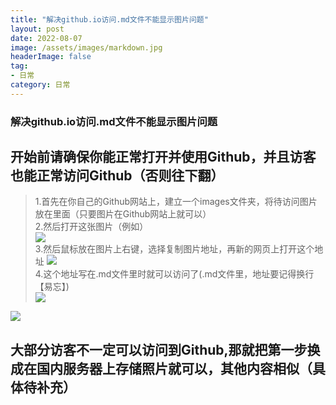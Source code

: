 ```yaml
---
title: "解决github.io访问.md文件不能显示图片问题"
layout: post
date: 2022-08-07
image: /assets/images/markdown.jpg
headerImage: false
tag:
- 日常
category: 日常
---
```


### 解决github.io访问.md文件不能显示图片问题

## 开始前请确保你能正常打开并使用Github，并且访客也能正常访问Github（否则往下翻）

> 1.首先在你自己的Github网站上，建立一个images文件夹，将待访问图片放在里面（只要图片在Github网站上就可以）  
>2.然后打开这张图片（例如）  
![](https://raw.githubusercontent.com/zhuoyue2/zhuoyue2.github.io/master/assets/images/github.io显示图片问题/github网页上对应的图片.png)  
>3.然后鼠标放在图片上右键，选择复制图片地址，再新的网页上打开这个地址
![](https://raw.githubusercontent.com/zhuoyue2/zhuoyue2.github.io/master/assets/images/github.io显示图片问题/对应链接.png)  
>4.这个地址写在.md文件里时就可以访问了(.md文件里，地址要记得换行【易忘】)  
![](https://raw.githubusercontent.com/zhuoyue2/zhuoyue2.github.io/master/assets/images/github.io显示图片问题/图片链接.png)

![](https://raw.githubusercontent.com/zhuoyue2/zhuoyue2.github.io/master/assets/images/Markdown_img/Title1.jpg)



## 大部分访客不一定可以访问到Github,那就把第一步换成在国内服务器上存储照片就可以，其他内容相似（具体待补充）







